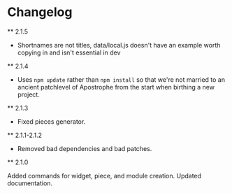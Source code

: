 # Changelog

** 2.1.5

* Shortnames are not titles, data/local.js doesn't have an example worth copying in and isn't essential in dev

** 2.1.4

* Uses `npm update` rather than `npm install` so that we're not married to an ancient patchlevel of Apostrophe from the start when birthing a new project.

** 2.1.3

* Fixed pieces generator.

** 2.1.1-2.1.2

* Removed bad dependencies and bad patches.

** 2.1.0

Added commands for widget, piece, and module creation. Updated documentation.
